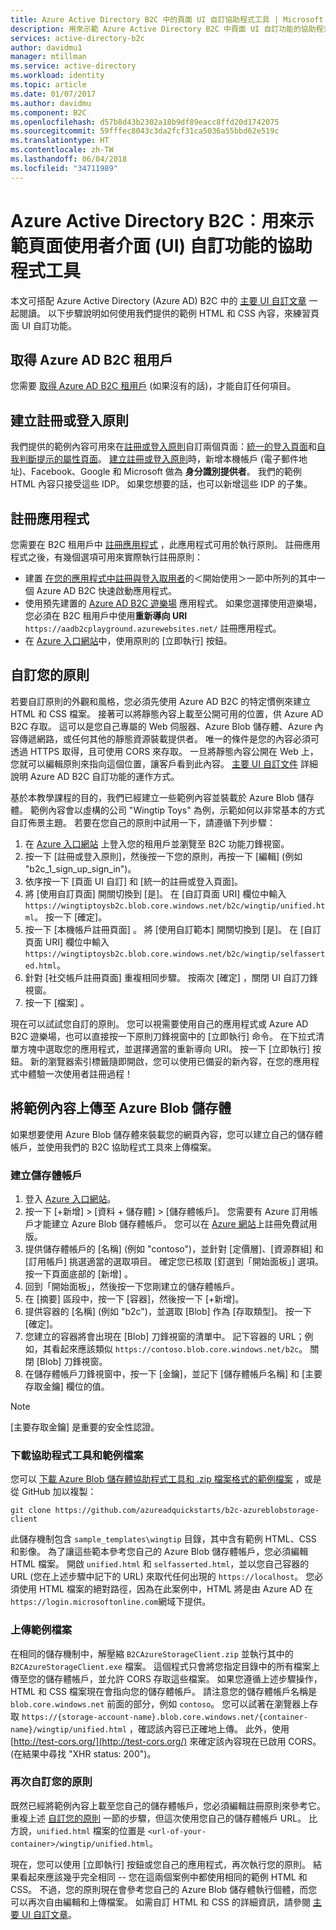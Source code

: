 ```yaml
---
title: Azure Active Directory B2C 中的頁面 UI 自訂協助程式工具 | Microsoft Docs
description: 用來示範 Azure Active Directory B2C 中頁面 UI 自訂功能的協助程式工具。
services: active-directory-b2c
author: davidmu1
manager: mtillman
ms.service: active-directory
ms.workload: identity
ms.topic: article
ms.date: 01/07/2017
ms.author: davidmu
ms.component: B2C
ms.openlocfilehash: d57b8d43b2302a18b9df89eacc8ffd20d1742075
ms.sourcegitcommit: 59fffec8043c3da2fcf31ca5036a55bbd62e519c
ms.translationtype: HT
ms.contentlocale: zh-TW
ms.lasthandoff: 06/04/2018
ms.locfileid: "34711989"
---
```

# <a name="azure-active-directory-b2c-a-helper-tool-used-to-demonstrate-the-page-user-interface-ui-customization-feature"></a>Azure Active Directory B2C︰用來示範頁面使用者介面 (UI) 自訂功能的協助程式工具
本文可搭配 Azure Active Directory (Azure AD) B2C 中的 [主要 UI 自訂文章](active-directory-b2c-reference-ui-customization.md) 一起閱讀。 以下步驟說明如何使用我們提供的範例 HTML 和 CSS 內容，來練習頁面 UI 自訂功能。

## <a name="get-an-azure-ad-b2c-tenant"></a>取得 Azure AD B2C 租用戶
您需要 [取得 Azure AD B2C 租用戶](active-directory-b2c-get-started.md) (如果沒有的話)，才能自訂任何項目。

## <a name="create-a-sign-up-or-sign-in-policy"></a>建立註冊或登入原則
我們提供的範例內容可用來在[註冊或登入原則](active-directory-b2c-reference-policies.md)自訂兩個頁面：[統一的登入頁面](active-directory-b2c-reference-ui-customization.md)和[自我判斷提示的屬性頁面](active-directory-b2c-reference-ui-customization.md)。 [建立註冊或登入原則](active-directory-b2c-reference-policies.md#create-a-sign-up-or-sign-in-policy)時，新增本機帳戶 (電子郵件地址)、Facebook、Google 和 Microsoft 做為 **身分識別提供者**。 我們的範例 HTML 內容只接受這些 IDP。  如果您想要的話，也可以新增這些 IDP 的子集。

## <a name="register-an-application"></a>註冊應用程式
您需要在 B2C 租用戶中 [註冊應用程式](active-directory-b2c-app-registration.md) ，此應用程式可用於執行原則。 註冊應用程式之後，有幾個選項可用來實際執行註冊原則：

* 建置 [在您的應用程式中註冊與登入取用者](active-directory-b2c-overview.md)的＜開始使用＞一節中所列的其中一個 Azure AD B2C 快速啟動應用程式。
* 使用預先建置的 [Azure AD B2C 遊樂場](https://aadb2cplayground.azurewebsites.net) 應用程式。 如果您選擇使用遊樂場，您必須在 B2C 租用戶中使用**重新導向 URI** `https://aadb2cplayground.azurewebsites.net/` 註冊應用程式。
* 在 [Azure 入口網站](https://portal.azure.com/)中，使用原則的 [立即執行] 按鈕。

## <a name="customize-your-policy"></a>自訂您的原則
若要自訂原則的外觀和風格，您必須先使用 Azure AD B2C 的特定慣例來建立 HTML 和 CSS 檔案。 接著可以將靜態內容上載至公開可用的位置，供 Azure AD B2C 存取。 這可以是您自己專屬的 Web 伺服器、Azure Blob 儲存體、Azure 內容傳遞網路，或任何其他的靜態資源裝載提供者。 唯一的條件是您的內容必須可透過 HTTPS 取得，且可使用 CORS 來存取。 一旦將靜態內容公開在 Web 上，您就可以編輯原則來指向這個位置，讓客戶看到此內容。 [主要 UI 自訂文件](active-directory-b2c-reference-ui-customization.md) 詳細說明 Azure AD B2C 自訂功能的運作方式。

基於本教學課程的目的，我們已經建立一些範例內容並裝載於 Azure Blob 儲存體。 範例內容會以虛構的公司 "Wingtip Toys" 為例，示範如何以非常基本的方式自訂佈景主題。 若要在您自己的原則中試用一下，請遵循下列步驟：

1. 在 [Azure 入口網站](https://portal.azure.com/) 上登入您的租用戶並瀏覽至 B2C 功能刀鋒視窗。
2. 按一下 [註冊或登入原則]，然後按一下您的原則，再按一下 [編輯] (例如 "b2c\_1\_sign\_up\_sign\_in")。
3. 依序按一下 [頁面 UI 自訂] 和 [統一的註冊或登入頁面]。
4. 將 [使用自訂頁面] 開關切換到 [是]。 在 [自訂頁面 URI] 欄位中輸入 `https://wingtiptoysb2c.blob.core.windows.net/b2c/wingtip/unified.html`。 按一下 [確定]。
5. 按一下 [本機帳戶註冊頁面] 。 將 [使用自訂範本] 開關切換到 [是]。 在 [自訂頁面 URI] 欄位中輸入 `https://wingtiptoysb2c.blob.core.windows.net/b2c/wingtip/selfasserted.html`。
6. 針對 [社交帳戶註冊頁面] 重複相同步驟。
   按兩次 [確定]  ，關閉 UI 自訂刀鋒視窗。
7. 按一下 [檔案] 。

現在可以試試您自訂的原則。 您可以視需要使用自己的應用程式或 Azure AD B2C 遊樂場，也可以直接按一下原則刀鋒視窗中的 [立即執行]  命令。 在下拉式清單方塊中選取您的應用程式，並選擇適當的重新導向 URI。 按一下 [立即執行]  按鈕。 新的瀏覽器索引標籤隨即開啟，您可以使用已備妥的新內容，在您的應用程式中體驗一次使用者註冊過程！

## <a name="upload-the-sample-content-to-azure-blob-storage"></a>將範例內容上傳至 Azure Blob 儲存體
如果想要使用 Azure Blob 儲存體來裝載您的網頁內容，您可以建立自己的儲存體帳戶，並使用我們的 B2C 協助程式工具來上傳檔案。

### <a name="create-a-storage-account"></a>建立儲存體帳戶
1. 登入 [Azure 入口網站](https://portal.azure.com/)。
2. 按一下 [+新增]  >  [資料 + 儲存體]  >  [儲存體帳戶]。 您需要有  Azure 訂用帳戶才能建立 Azure Blob 儲存體帳戶。 您可以在 [Azure 網站](https://azure.microsoft.com/pricing/free-trial/)上註冊免費試用版。
3. 提供儲存體帳戶的 [名稱] \(例如 "contoso")，並針對 [定價層]、[資源群組] 和 [訂用帳戶] 挑選適當的選取項目。 確定您已核取 [釘選到「開始面板」]  選項。 按一下頁面底部的 [新增] 。
4. 回到「開始面板」，然後按一下您剛建立的儲存體帳戶。
5. 在 [摘要] 區段中，按一下 [容器]，然後按一下 [+新增]。
6. 提供容器的 [名稱] \(例如 "b2c")，並選取 [Blob] 作為 [存取類型]。 按一下 [確定]。
7. 您建立的容器將會出現在 [Blob]  刀鋒視窗的清單中。 記下容器的 URL；例如，其看起來應該類似 `https://contoso.blob.core.windows.net/b2c`。 關閉 [Blob]  刀鋒視窗。
8. 在儲存體帳戶刀鋒視窗中，按一下 [金鑰]，並記下 [儲存體帳戶名稱] 和 [主要存取金鑰] 欄位的值。

> [!NOTE]
> [主要存取金鑰] 是重要的安全性認證。
> 
> 

### <a name="download-the-helper-tool-and-sample-files"></a>下載協助程式工具和範例檔案
您可以 [下載 Azure Blob 儲存體協助程式工具和 .zip 檔案格式的範例檔案](https://github.com/azureadquickstarts/b2c-azureblobstorage-client/archive/master.zip) ，或是從 GitHub 加以複製：

```
git clone https://github.com/azureadquickstarts/b2c-azureblobstorage-client
```

此儲存機制包含 `sample_templates\wingtip` 目錄，其中含有範例 HTML、CSS 和影像。 為了讓這些範本參考您自己的 Azure Blob 儲存體帳戶，您必須編輯 HTML 檔案。 開啟 `unified.html` 和 `selfasserted.html`，並以您自己容器的 URL (您在上述步驟中記下的 URL) 來取代任何出現的 `https://localhost`。 您必須使用 HTML 檔案的絕對路徑，因為在此案例中，HTML 將是由 Azure AD 在 `https://login.microsoftonline.com`網域下提供。

### <a name="upload-the-sample-files"></a>上傳範例檔案
在相同的儲存機制中，解壓縮 `B2CAzureStorageClient.zip` 並執行其中的 `B2CAzureStorageClient.exe` 檔案。 這個程式只會將您指定目錄中的所有檔案上傳至您的儲存體帳戶，並允許 CORS 存取這些檔案。 如果您遵循上述步驟操作，HTML 和 CSS 檔案現在會指向您的儲存體帳戶。 請注意您的儲存體帳戶名稱是 `blob.core.windows.net` 前面的部分，例如 `contoso`。 您可以試著在瀏覽器上存取 `https://{storage-account-name}.blob.core.windows.net/{container-name}/wingtip/unified.html` ，確認該內容已正確地上傳。 此外，使用 [http://test-cors.org/](http://test-cors.org/) 來確定該內容現在已啟用 CORS。 (在結果中尋找 "XHR status: 200")。

### <a name="customize-your-policy-again"></a>再次自訂您的原則
既然已經將範例內容上載至您自己的儲存體帳戶，您必須編輯註冊原則來參考它。 重複上述 [自訂您的原則](#customize-your-policy) 一節的步驟，但這次使用您自己的儲存體帳戶 URL。 比方說，`unified.html` 檔案的位置是 `<url-of-your-container>/wingtip/unified.html`。

現在，您可以使用 [立即執行]  按鈕或您自己的應用程式，再次執行您的原則。 結果看起來應該幾乎完全相同 -- 您在這兩個案例中都使用相同的範例 HTML 和 CSS。 不過，您的原則現在會參考您自己的 Azure Blob 儲存體執行個體，而您可以再次自由編輯和上傳檔案。 如需自訂 HTML 和 CSS 的詳細資訊，請參閱 [主要 UI 自訂文章](active-directory-b2c-reference-ui-customization.md)。

